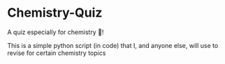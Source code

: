 # Chemistry-Quiz
A quiz especially for chemistry 🧪!

This is a simple python script (in code) that I, and anyone else, will use to revise for certain chemistry topics
